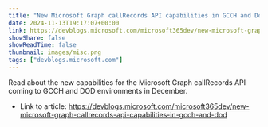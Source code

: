 ```yaml
---
title: "New Microsoft Graph callRecords API capabilities in GCCH and DoD"
date: 2024-11-13T19:17:07+00:00
link: https://devblogs.microsoft.com/microsoft365dev/new-microsoft-graph-callrecords-api-capabilities-in-gcch-and-dod
showShare: false
showReadTime: false
thumbnail: images/misc.png
tags: ["devblogs.microsoft.com"]
---
```

Read about the new capabilities for the Microsoft Graph callRecords API coming to GCCH and DOD environments in December.

- Link to article: https://devblogs.microsoft.com/microsoft365dev/new-microsoft-graph-callrecords-api-capabilities-in-gcch-and-dod